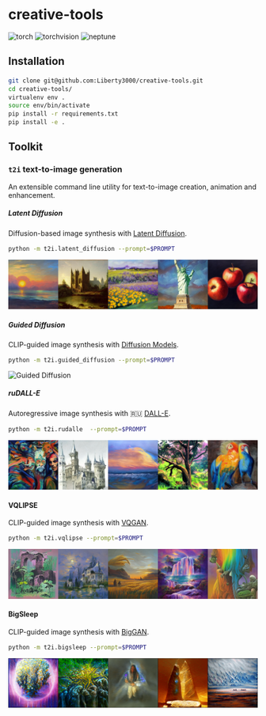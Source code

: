 # creative-tools

![torch](https://img.shields.io/static/v1?label=torch&message=1.10.0&color=dc583a)
![torchvision](https://img.shields.io/static/v1?label=torchvision&message=0.11.1&color=94559b)
![neptune](https://img.shields.io/static/v1?label=neptune&message=0.15.2&color=4754a1)

## Installation
```bash
git clone git@github.com:Liberty3000/creative-tools.git
cd creative-tools/
virtualenv env .
source env/bin/activate
pip install -r requirements.txt
pip install -e .
```

## Toolkit

### `t2i` text-to-image generation

An extensible command line utility for text-to-image creation, animation and enhancement.

##### Latent Diffusion

Diffusion-based image synthesis with [Latent Diffusion](https://github.com/CompVis/latent-diffusion).

```bash
python -m t2i.latent_diffusion --prompt=$PROMPT
```

<img src="examples/latent-diffusion-grid.png" alt="Latent Diffusion" />

##### Guided Diffusion

CLIP-guided image synthesis with [Diffusion Models](https://github.com/crowsonkb/guided-diffusion).

```bash
python -m t2i.guided_diffusion --prompt=$PROMPT
```

<img src="examples/guided-diffusion-grid.png" alt="Guided Diffusion" />


##### ruDALL-E

Autoregressive image synthesis with 🇷🇺 [DALL-E](https://github.com/ai-forever/ru-dalle).

```bash
python -m t2i.rudalle  --prompt=$PROMPT
```

<img src="examples/rudalle-grid.png" alt="ruDALL-E" />

#### VQLIPSE

CLIP-guided image synthesis with [VQGAN](https://github.com/CompVis/taming-transformers).

```bash
python -m t2i.vqlipse --prompt=$PROMPT
```
<img src="examples/vqlipse-grid.png" alt="VQLIPSE" />


#### BigSleep

CLIP-guided image synthesis with [BigGAN](https://github.com/huggingface/pytorch-pretrained-BigGAN).

```bash
python -m t2i.bigsleep --prompt=$PROMPT
```

<img src="examples/bigsleep-grid.png" alt="BigSleep" />
